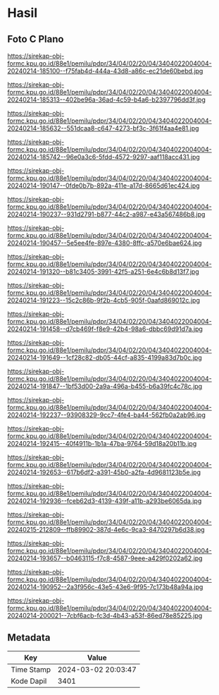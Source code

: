 # Hasil

## Foto C Plano

https://sirekap-obj-formc.kpu.go.id/88e1/pemilu/pdpr/34/04/02/20/04/3404022004004-20240214-185100--f75fab4d-444a-43d8-a86c-ec21de60bebd.jpg

https://sirekap-obj-formc.kpu.go.id/88e1/pemilu/pdpr/34/04/02/20/04/3404022004004-20240214-185313--402be96a-36ad-4c59-b4a6-b2397796dd3f.jpg

https://sirekap-obj-formc.kpu.go.id/88e1/pemilu/pdpr/34/04/02/20/04/3404022004004-20240214-185632--551dcaa8-c647-4273-bf3c-3f61f4aa4e81.jpg

https://sirekap-obj-formc.kpu.go.id/88e1/pemilu/pdpr/34/04/02/20/04/3404022004004-20240214-185742--96e0a3c6-5fdd-4572-9297-aaf118acc431.jpg

https://sirekap-obj-formc.kpu.go.id/88e1/pemilu/pdpr/34/04/02/20/04/3404022004004-20240214-190147--0fde0b7b-892a-411e-a17d-8665d61ec424.jpg

https://sirekap-obj-formc.kpu.go.id/88e1/pemilu/pdpr/34/04/02/20/04/3404022004004-20240214-190237--931d2791-b877-44c2-a987-e43a567486b8.jpg

https://sirekap-obj-formc.kpu.go.id/88e1/pemilu/pdpr/34/04/02/20/04/3404022004004-20240214-190457--5e5ee4fe-897e-4380-8ffc-a570e6bae624.jpg

https://sirekap-obj-formc.kpu.go.id/88e1/pemilu/pdpr/34/04/02/20/04/3404022004004-20240214-191320--b81c3405-3991-42f5-a251-6e4c6b8d13f7.jpg

https://sirekap-obj-formc.kpu.go.id/88e1/pemilu/pdpr/34/04/02/20/04/3404022004004-20240214-191223--15c2c86b-9f2b-4cb5-905f-0aafd869012c.jpg

https://sirekap-obj-formc.kpu.go.id/88e1/pemilu/pdpr/34/04/02/20/04/3404022004004-20240214-191458--d7cb469f-f8e9-42b4-98a6-dbbc69d91d7a.jpg

https://sirekap-obj-formc.kpu.go.id/88e1/pemilu/pdpr/34/04/02/20/04/3404022004004-20240214-191649--1cf28c82-db05-44cf-a835-4199a83d7b0c.jpg

https://sirekap-obj-formc.kpu.go.id/88e1/pemilu/pdpr/34/04/02/20/04/3404022004004-20240214-191847--1bf53d00-2a9a-496a-b455-b6a39fc4c78c.jpg

https://sirekap-obj-formc.kpu.go.id/88e1/pemilu/pdpr/34/04/02/20/04/3404022004004-20240214-192237--93908329-9cc7-4fe4-ba44-562fb0a2ab96.jpg

https://sirekap-obj-formc.kpu.go.id/88e1/pemilu/pdpr/34/04/02/20/04/3404022004004-20240214-192415--40f4911b-1b1a-47ba-9764-59d18a20b11b.jpg

https://sirekap-obj-formc.kpu.go.id/88e1/pemilu/pdpr/34/04/02/20/04/3404022004004-20240214-192653--617b6df2-a391-45b0-a2fa-4d9681123b5e.jpg

https://sirekap-obj-formc.kpu.go.id/88e1/pemilu/pdpr/34/04/02/20/04/3404022004004-20240214-192936--fceb62d3-4139-439f-a11b-a293be6065da.jpg

https://sirekap-obj-formc.kpu.go.id/88e1/pemilu/pdpr/34/04/02/20/04/3404022004004-20240215-212809--ffb89902-387d-4e6c-9ca3-8470297b6d38.jpg

https://sirekap-obj-formc.kpu.go.id/88e1/pemilu/pdpr/34/04/02/20/04/3404022004004-20240214-193657--b0463115-f7c8-4587-9eee-a429f0202a62.jpg

https://sirekap-obj-formc.kpu.go.id/88e1/pemilu/pdpr/34/04/02/20/04/3404022004004-20240214-190952--2a3f956c-43e5-43e6-9f95-7c173b48a94a.jpg

https://sirekap-obj-formc.kpu.go.id/88e1/pemilu/pdpr/34/04/02/20/04/3404022004004-20240214-200021--7cbf6acb-fc3d-4b43-a53f-86ed78e85225.jpg


## Metadata

| Key        | Value               |
| ---------- | ------------------- |
| Time Stamp | 2024-03-02 20:03:47 |
| Kode Dapil | 3401                |



